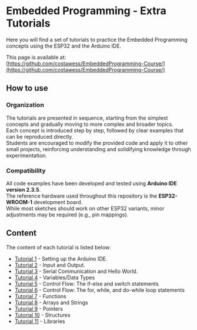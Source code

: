 # Embedded Programming - Extra Tutorials

Here you will find a set of tutorials to practice the Embedded Programming concepts using the ESP32 and the Arduino IDE.

This page is available at: [https://github.com/costawess/EmbeddedProgramming-Course/](https://github.com/costawess/EmbeddedProgramming-Course/)

<!-- ==Figure Goes Here==

## Objectives and Content

==to do== -->

## How to use

### Organization
The tutorials are presented in sequence, starting from the simplest concepts and gradually moving to more complex and broader topics.  
Each concept is introduced step by step, followed by clear examples that can be reproduced directly.  
Students are encouraged to modify the provided code and apply it to other small projects, reinforcing understanding and solidifying knowledge through experimentation.

### Compatibility
All code examples have been developed and tested using **Arduino IDE version 2.3.5**.  
The reference hardware used throughout this repository is the **ESP32-WROOM-1** development board.  
While most sketches should work on other ESP32 variants, minor adjustments may be required (e.g., pin mappings).

## Content
The content of each tutorial is listed below:

- [Tutorial 1](/tutorial1/ReadMe.md) - Setting up the Arduino IDE.
- [Tutorial 2](/tutorial2/ReadMe.md) - Input and Output.
- [Tutorial 3](/tutorial3/ReadMe.md) - Serial Communication and Hello World.
- [Tutorial 4](/tutorial4/ReadMe.md) - Variables/Data Types
- [Tutorial 5](/tutorial5/ReadMe.md) - Control Flow: The if-else and switch statements
- [Tutorial 6](/tutorial6/ReadMe.md) - Control Flow: The for, while, and do-while loop statements
- [Tutorial 7](/tutorial7/ReadMe.md) - Functions
- [Tutorial 8](/tutorial8/ReadMe.md) - Arrays and Strings
- [Tutorial 9](/tutorial9/ReadMe.md) - Pointers
- [Tutorial 10](/tutorial10/ReadMe.md) - Structures
- [Tutorial 11](/tutorial11/ReadMe.md) - Libraries

<!-- ## License
==to be included== -->